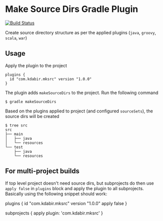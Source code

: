 # Make Source Dirs Gradle Plugin

[![Build Status](https://travis-ci.org/kdabir/mksrc.svg?branch=master)](https://travis-ci.org/kdabir/mksrc)


Create source directory structure as per the applied plugins (`java`, `groovy`, `scala`, `war`)

## Usage

Apply the plugin to the project

    plugins {
      id "com.kdabir.mksrc" version "1.0.0"
    }


The plugin adds `makeSourceDirs` to the project. Run the following command 

    $ gradle makeSourceDirs 

Based on the plugins applied to project (and configured `sourceSets`), the source dirs will be created 

    $ tree src
    src
    ├── main
    │   ├── java
    │   └── resources
    └── test
        ├── java
        └── resources




## For multi-project builds

If top level project doesn't need source dirs, but subprojects do then use `apply false` in `plugins` block and apply the plugin to all subprojects. Basically using the following snippet should work:


plugins {
	id "com.kdabir.mksrc" version "1.0.0" apply false
}

subprojects {
	apply plugin: 'com.kdabir.mksrc'
}
